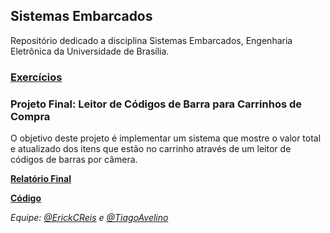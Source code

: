 ## Sistemas Embarcados

Repositório dedicado a disciplina Sistemas Embarcados, Engenharia Eletrônica da Universidade de Brasília.

### [Exercícios](https://github.com/ErickCReis/Sistemas-Embarcados/tree/master/1_Respostas)

### Projeto Final: Leitor de Códigos de Barra para Carrinhos de Compra

O objetivo deste projeto é implementar um sistema que mostre o valor total e atualizado dos itens que estão no carrinho através de um leitor de códigos de barras por câmera.

**[Relatório Final](https://github.com/ErickCReis/Sistemas-Embarcados/blob/master/3_Trabalho/Projeto%20Final.pdf)**

**[Código](https://github.com/ErickCReis/Sistemas-Embarcados/tree/master/3_Trabalho/C%C3%B3digos)**

*Equipe: [@ErickCReis](https://github.com/ErickCReis) e [@TiagoAvelino](https://github.com/TiagoAvelino)*